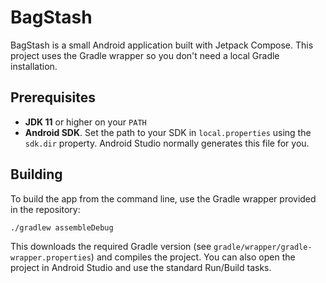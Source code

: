 # BagStash

BagStash is a small Android application built with Jetpack Compose. This project uses the Gradle wrapper so you don't need a local Gradle installation.

## Prerequisites

- **JDK 11** or higher on your `PATH`
- **Android SDK**. Set the path to your SDK in `local.properties` using the `sdk.dir` property. Android Studio normally generates this file for you.

## Building

To build the app from the command line, use the Gradle wrapper provided in the repository:

```bash
./gradlew assembleDebug
```

This downloads the required Gradle version (see `gradle/wrapper/gradle-wrapper.properties`) and compiles the project. You can also open the project in Android Studio and use the standard Run/Build tasks.

